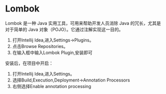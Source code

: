 # Lombok
Lombok 是一种 Java 实用工具，可用来帮助开发人员消除 Java 的冗长，尤其是对于简单的 Java 对象（POJO）。它通过注解实现这一目的。

1. 打开Intellij Idea,进入Settings->Plugins。
2. 点击Browse Repositories。
3. 在输入框中输入Lombok Plugin,安装即可

安装后，在项目中开启：

1. 打开Intellij Idea,进入Settings。
2. 选择Build,Execution,Deployment->Annotation Processors
3. 右侧选择Enable annotation processing